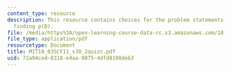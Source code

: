 ```yaml
---
content_type: resource
description: This resource contains choices for the problem statements related to
  finding p(D).
file: /media/https%3A/open-learning-course-data-rc.s3.amazonaws.com/18-03sc-differential-equations-fall-2011/72a94ced8318e4aa90754dfd8198deb3_MIT18_03SCF11_s30_2quizc.pdf
file_type: application/pdf
resourcetype: Document
title: MIT18_03SCF11_s30_2quizc.pdf
uid: 72a94ced-8318-e4aa-9075-4dfd8198deb3
---
```


